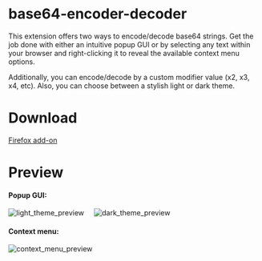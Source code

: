 # base64-encoder-decoder
This extension offers two ways to encode/decode base64 strings. Get the job done with either an intuitive popup GUI or by selecting any text within your browser and right-clicking it to reveal the available context menu options. 

Additionally, you can encode/decode by a custom modifier value (x2, x3, x4, etc). Also, you can choose between a stylish light or dark theme.

# Download
[Firefox add-on](https://addons.mozilla.org/en-US/firefox/addon/base64-encode-decode/)

# Preview
#### Popup GUI:<br>
![light_theme_preview](https://github.com/drewmarsh/base64-encoder-decoder/assets/78824781/9c0d8ea8-a934-466b-87df-1e19810c1089)
&nbsp;&nbsp;&nbsp;
![dark_theme_preview](https://github.com/drewmarsh/base64-encoder-decoder/assets/78824781/e10b345b-dba9-46de-a885-ec5bc8cc14b3)

#### Context menu:<br>
![context_menu_preview](https://github.com/drewmarsh/base64-encoder-decoder/assets/78824781/08a9191e-cc5f-465e-a454-47674fc609b9)

